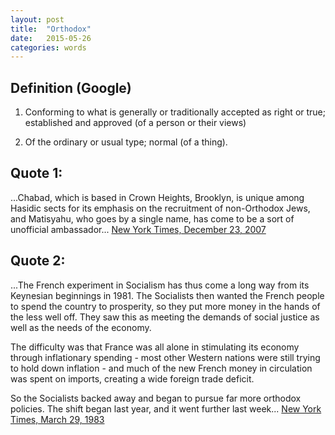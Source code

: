 ```yaml
---
layout: post
title:  "Orthodox"
date:   2015-05-26
categories: words
---
```


Definition (Google)
-------------------
1. Conforming to what is generally or traditionally accepted as right or true; established and approved (of a person or their views)

2. Of the ordinary or usual type; normal (of a thing).

Quote 1: 
--------
...Chabad, which is based in Crown Heights, Brooklyn, is unique among Hasidic sects for its emphasis on the recruitment of non-Orthodox Jews, and Matisyahu, who goes by a single name, has come to be a sort of unofficial ambassador... [New York Times, December 23, 2007]

Quote 2:
--------
...The French experiment in Socialism has thus come a long way from its Keynesian beginnings in 1981. The Socialists then wanted the French people to spend the country to prosperity, so they put more money in the hands of the less well off. They saw this as meeting the demands of social justice as well as the needs of the economy.

The difficulty was that France was all alone in stimulating its economy through inflationary spending - most other Western nations were still trying to hold down inflation - and much of the new French money in circulation was spent on imports, creating a wide foreign trade deficit.

So the Socialists backed away and began to pursue far more orthodox policies. The shift began last year, and it went further last week... [New York Times, March 29, 1983]

[Merriam-Webster]:   http://www.merriam-webster.com/dictionary/orthodox 
[New York Times, March 29, 1983]: http://nyti.ms/1esRoxo
[New York Times, December 23, 2007]: http://nyti.ms/1KycNlX


